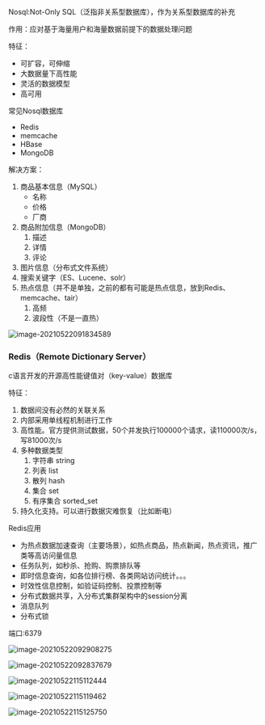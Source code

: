 Nosql:Not-Only SQL（泛指非关系型数据库），作为关系型数据库的补充

作用：应对基于海量用户和海量数据前提下的数据处理问题



特征：

* 可扩容，可伸缩
* 大数据量下高性能
* 灵活的数据模型
* 高可用

常见Nosql数据库

* Redis
* memcache
* HBase
* MongoDB





解决方案：

1. 商品基本信息（MySQL）
   * 名称
   * 价格
   * 厂商
2. 商品附加信息（MongoDB）
   1. 描述
   2. 详情
   3. 评论
3. 图片信息（分布式文件系统）
4. 搜索关键字（ES、Lucene、solr）
5. 热点信息（并不是单独，之前的都有可能是热点信息，放到Redis、memcache、tair）
   1. 高频
   2. 波段性（不是一直热）

![image-20210522091834589](C:\Users\55018\AppData\Roaming\Typora\typora-user-images\image-20210522091834589.png)





### Redis（Remote Dictionary Server）

c语言开发的开源高性能键值对（key-value）数据库

特征：

1. 数据间没有必然的关联关系
2. 内部采用单线程机制进行工作
3. 高性能。官方提供测试数据，50个并发执行100000个请求，读110000次/s，写81000次/s
4. 多种数据类型
   1. 字符串 string 
   2. 列表 list
   3. 散列 hash
   4. 集合 set
   5. 有序集合 sorted_set
5. 持久化支持。可以进行数据灾难恢复（比如断电）





Redis应用

* 为热点数据加速查询（主要场景），如热点商品，热点新闻，热点资讯，推广类等高访问量信息
* 任务队列，如秒杀、抢购、购票排队等
* 即时信息查询，如各位排行榜、各类网站访问统计。。。
* 时效性信息控制，如验证码控制、投票控制等
* 分布式数据共享，入分布式集群架构中的session分离
* 消息队列
* 分布式锁



端口:6379

![image-20210522092908275](C:\Users\55018\AppData\Roaming\Typora\typora-user-images\image-20210522092908275.png)

![image-20210522092837679](C:\Users\55018\AppData\Roaming\Typora\typora-user-images\image-20210522092837679.png)

![image-20210522115112444](C:\Users\55018\AppData\Roaming\Typora\typora-user-images\image-20210522115112444.png)

![image-20210522115119462](C:\Users\55018\AppData\Roaming\Typora\typora-user-images\image-20210522115119462.png)

![image-20210522115125750](C:\Users\55018\AppData\Roaming\Typora\typora-user-images\image-20210522115125750.png)

